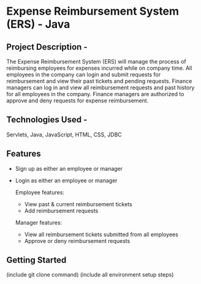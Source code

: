 # Expense Reimbursement System (ERS) - Java

## Project Description -    
The Expense Reimbursement System (ERS) will manage the process of reimbursing employees for expenses incurred while on company time. All employees in the company can login and submit requests for reimbursement and view their past tickets and pending requests. Finance managers can log in and view all reimbursement requests and past history for all employees in the company. Finance managers are authorized to approve and deny requests for expense reimbursement.

## Technologies Used -    
Servlets, Java, JavaScript, HTML, CSS, JDBC

## Features
 * Sign up as either an employee or manager
 * Login as either an employee or manager  
 
    Employee features:
    * View past & current reimbursement tickets
    * Add reimbursement requests  
    
    Manager features:
    * View all reimbursement tickets submitted from all employees
    * Approve or deny reimbursement requests

## Getting Started
(include git clone command) (include all environment setup steps)
